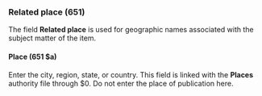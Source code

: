 ### Related place (651)

The field **Related place** is used for geographic names associated with the subject matter of the item.  

#### Place (651 $a)

Enter the city, region, state, or country. This field is linked with the **Places** authority file through $0. Do not enter the place of publication here.

